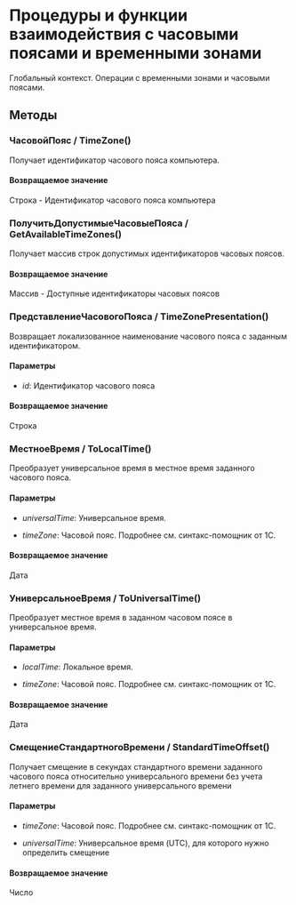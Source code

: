 
# Процедуры и функции взаимодействия с часовыми поясами и временными зонами
    
    
Глобальный контекст. Операции с временными зонами и часовыми поясами.


  
  
## Методы
    
### ЧасовойПояс / TimeZone()
    
    
    
Получает идентификатор часового пояса компьютера.


  
  
#### Возвращаемое значение

Строка - Идентификатор часового пояса компьютера

  
### ПолучитьДопустимыеЧасовыеПояса / GetAvailableTimeZones()
    
    
    
Получает массив строк допустимых идентификаторов часовых поясов.


  
  
#### Возвращаемое значение

Массив - Доступные идентификаторы часовых поясов

  
### ПредставлениеЧасовогоПояса / TimeZonePresentation()
    
    
    
Возвращает локализованное наименование часового пояса с заданным идентификатором.


  
  
#### Параметры

* *id*: Идентификатор часового пояса

#### Возвращаемое значение

Строка

  
### МестноеВремя / ToLocalTime()
    
    
    
Преобразует универсальное время в местное время заданного часового пояса.


  
  
#### Параметры

* *universalTime*: Универсальное время.

* *timeZone*: Часовой пояс. Подробнее см. синтакс-помощник от 1С.

#### Возвращаемое значение

Дата

  
### УниверсальноеВремя / ToUniversalTime()
    
    
    
Преобразует местное время в заданном часовом поясе в универсальное время.


  
  
#### Параметры

* *localTime*: Локальное время.

* *timeZone*: Часовой пояс. Подробнее см. синтакс-помощник от 1С.

#### Возвращаемое значение

Дата

  
### СмещениеСтандартногоВремени / StandardTimeOffset()
    
    
    
Получает смещение в секундах стандартного времени заданного часового пояса
относительно универсального времени без учета летнего времени для заданного универсального времени


  
  
#### Параметры

* *timeZone*: Часовой пояс. Подробнее см. синтакс-помощник от 1С.

* *universalTime*: Универсальное время (UTC), для которого нужно определить смещение

#### Возвращаемое значение

Число

  